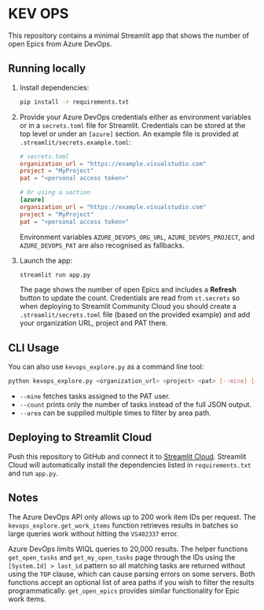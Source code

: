 # KEV OPS

This repository contains a minimal Streamlit app that shows the number of open Epics from Azure DevOps.

## Running locally

1. Install dependencies:
   ```bash
   pip install -r requirements.txt
   ```
2. Provide your Azure DevOps credentials either as environment variables or in
   a `secrets.toml` file for Streamlit. Credentials can be stored at the top
   level or under an `[azure]` section. An example file is provided at
   `.streamlit/secrets.example.toml`:

   ```toml
   # secrets.toml
   organization_url = "https://example.visualstudio.com"
   project = "MyProject"
   pat = "<personal access token>"

   # Or using a section
   [azure]
   organization_url = "https://example.visualstudio.com"
   project = "MyProject"
   pat = "<personal access token>"
   ```

   Environment variables `AZURE_DEVOPS_ORG_URL`, `AZURE_DEVOPS_PROJECT`, and
   `AZURE_DEVOPS_PAT` are also recognised as fallbacks.

3. Launch the app:
   ```bash
   streamlit run app.py
   ```
   The page shows the number of open Epics and includes a **Refresh** button to
   update the count. Credentials are read from `st.secrets` so when deploying to
   Streamlit Community Cloud you should create a `.streamlit/secrets.toml` file
   (based on the provided example) and add your organization URL, project and PAT
   there.

## CLI Usage

You can also use `kevops_explore.py` as a command line tool:

```bash
python kevops_explore.py <organization_url> <project> <pat> [--mine] [--count]
```

* `--mine` fetches tasks assigned to the PAT user.
* `--count` prints only the number of tasks instead of the full JSON output.
* `--area` can be supplied multiple times to filter by area path.

## Deploying to Streamlit Cloud

Push this repository to GitHub and connect it to [Streamlit Cloud](https://streamlit.io/cloud). Streamlit Cloud will automatically install the dependencies listed in `requirements.txt` and run `app.py`.

## Notes

The Azure DevOps API only allows up to 200 work item IDs per request. The
`kevops_explore.get_work_items` function retrieves results in batches so large
queries work without hitting the `VS402337` error.

Azure DevOps limits WIQL queries to 20,000 results. The helper functions
`get_open_tasks` and `get_my_open_tasks` page through the IDs using the
`[System.Id] > last_id` pattern so all matching tasks are returned without using
the `TOP` clause, which can cause parsing errors on some servers.
Both functions accept an optional list of area paths if you wish to filter the
results programmatically.
`get_open_epics` provides similar functionality for Epic work items.
